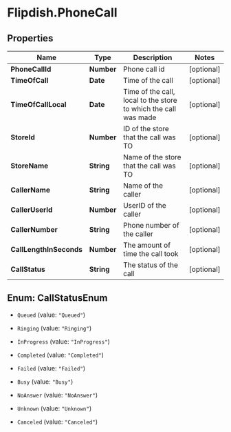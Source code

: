 # Flipdish.PhoneCall

## Properties
Name | Type | Description | Notes
------------ | ------------- | ------------- | -------------
**PhoneCallId** | **Number** | Phone call id | [optional] 
**TimeOfCall** | **Date** | Time of the call | [optional] 
**TimeOfCallLocal** | **Date** | Time of the call, local to the store to which the call was made | [optional] 
**StoreId** | **Number** | ID of the store that the call was TO | [optional] 
**StoreName** | **String** | Name of the store that the call was TO | [optional] 
**CallerName** | **String** | Name of the caller | [optional] 
**CallerUserId** | **Number** | UserID of the caller | [optional] 
**CallerNumber** | **String** | Phone number of the caller | [optional] 
**CallLengthInSeconds** | **Number** | The amount of time the call took | [optional] 
**CallStatus** | **String** | The status of the call | [optional] 


<a name="CallStatusEnum"></a>
## Enum: CallStatusEnum


* `Queued` (value: `"Queued"`)

* `Ringing` (value: `"Ringing"`)

* `InProgress` (value: `"InProgress"`)

* `Completed` (value: `"Completed"`)

* `Failed` (value: `"Failed"`)

* `Busy` (value: `"Busy"`)

* `NoAnswer` (value: `"NoAnswer"`)

* `Unknown` (value: `"Unknown"`)

* `Canceled` (value: `"Canceled"`)




